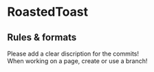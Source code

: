 # RoastedToast
## Rules & formats
Please add a clear discription for the commits!<br/>
When working on a page, create or use a branch!
